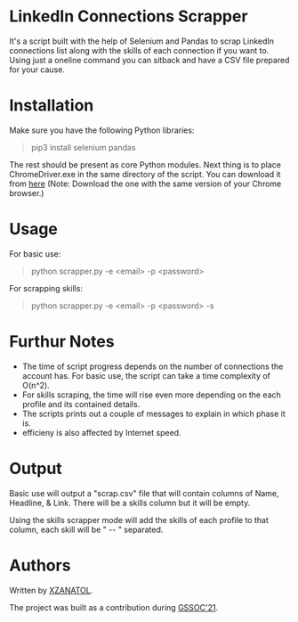 # LinkedIn Connections Scrapper

It's a script built with the help of Selenium and Pandas to scrap LinkedIn connections list along with the skills of each connection if you want to. Using just a oneline command you can sitback and have a CSV file prepared for your cause.

# Installation

Make sure you have the following Python libraries:
> pip3 install selenium pandas

The rest should be present as core Python modules.
Next thing is to place ChromeDriver.exe in the same directory of the script. You can download it from [here](https://sites.google.com/a/chromium.org/chromedriver/downloads)
(Note: Download the one with the same version of your Chrome browser.)

# Usage

For basic use:
> python scrapper.py -e \<email\> -p \<password\>

For scrapping skills:
> python scrapper.py -e \<email\> -p \<password\> -s

# Furthur Notes

- The time of script progress depends on the number of connections the account has. For basic use, the script can take a time complexity of O(n^2).
- For skills scraping, the time will rise even more depending on the each profile and its contained details.
- The scripts prints out a couple of messages to explain in which phase it is.
- efficieny is also affected by Internet speed.

# Output

Basic use will output a \"scrap.csv\" file that will contain columns of Name, Headline, & Link. There will be a skills column but it will be empty.

Using the skills scrapper mode will add the skills of each profile to that column, each skill will be " -- " separated.

# Authors

Written by [XZANATOL](https://www.github.com/XZANATOL).

The project was built as a contribution during [GSSOC'21](https://gssoc.girlscript.tech/).

